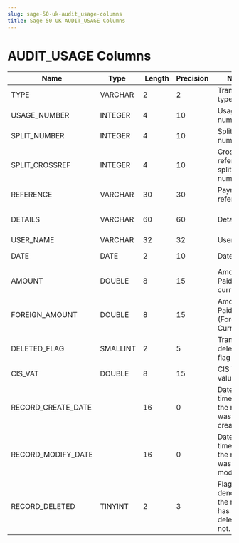 ```yaml
---
slug: sage-50-uk-audit_usage-columns
title: Sage 50 UK AUDIT_USAGE Columns
---
```

# AUDIT_USAGE Columns

| Name | Type  |  Length | Precision  |  Notes  | Example |
| --- | --- | --- | --- | --- | --- |
| TYPE | VARCHAR | 2 | 2 | Transaction type | PP |
| USAGE_NUMBER | INTEGER | 4 | 10 | Usage number | 1 |
| SPLIT_NUMBER | INTEGER | 4 | 10 | Split number | 86 |
| SPLIT_CROSSREF | INTEGER | 4 | 10 | Cross reference split number | 255 |
| REFERENCE | VARCHAR | 30 | 30 | Payment reference |  (BACS) |
| DETAILS | VARCHAR | 60 | 60 | Details | 117.50 from PP 255 |
| USER_NAME | VARCHAR | 32 | 32 | User name | MANAGER |
| DATE | DATE | 2 | 10 | Date | 29/01/2018 00:00:00 |
| AMOUNT | DOUBLE | 8 | 15 | Amount Paid (Base currency) | 117.5 |
| FOREIGN_AMOUNT | DOUBLE | 8 | 15 | Amount Paid (Foreign Currency) | 117.5 |
| DELETED_FLAG | SMALLINT | 2 | 5 | Transaction deleted flag | 0 |
| CIS_VAT | DOUBLE | 8 | 15 | CIS VAT value | 0 |
| RECORD_CREATE_DATE |  | 16 | 0 | Date and time when the record was created. | 27/04/2010 17:16:57 |
| RECORD_MODIFY_DATE |  | 16 | 0 | Date and time when the record was modified. | 04/08/2017 14:18:53 |
| RECORD_DELETED | TINYINT | 2 | 3 | Flag denoting if the record has been deleted or not. | 0 |
